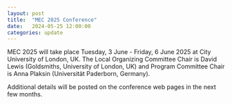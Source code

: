 ```yaml
---
layout: post
title:  "MEC 2025 Conference"
date:   2024-05-25 12:00:00
categories: update
---
```


MEC 2025 will take place Tuesday, 3 June - Friday, 6 June 2025 at City University of London, UK. The Local Organizing Committee Chair is David Lewis (Goldsmiths, University of London, UK) and Program Committee Chair is Anna Plaksin (Universität Paderborn, Germany).

Additional details will be posted on the conference web pages in the next few months.
